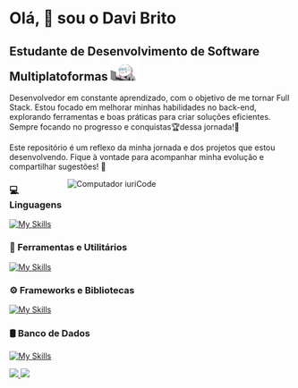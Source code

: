 Olá, 👋 sou o Davi Brito
===========================
Estudante de Desenvolvimento de Software Multiplatoformas <img src="assets/hacker-hackerman.gif" width="50" height="40"> 
-----------------------------------------




Desenvolvedor em constante aprendizado, com o objetivo de me tornar Full Stack. Estou focado em melhorar minhas habilidades no back-end, explorando ferramentas e boas práticas para criar soluções eficientes. Sempre focando no progresso e conquistas🏆dessa jornada!💪

Este repositório é um reflexo da minha jornada e dos projetos que estou desenvolvendo. Fique à vontade para acompanhar minha evolução e compartilhar sugestões! 🚀

  <img src="https://raw.githubusercontent.com/MicaelliMedeiros/micaellimedeiros/master/image/computer-illustration.png" min-width="400px" max-width="400px" width="400px" align="right" alt="Computador iuriCode">

### 💻 Linguagens
[![My Skills](https://skillicons.dev/icons?i=java,kotlin,php,ts,cs,html,css,js,py&theme=dark&perline=10)](https://skillicons.dev)
### 🧰 Ferramentas e Utilitários
[![My Skills](https://skillicons.dev/icons?i=bash,git,npm,postman,figma,&theme=dark)](https://skillicons.dev)
### ⚙️ Frameworks e Bibliotecas
[![My Skills](https://skillicons.dev/icons?i=nodejs,spring,react,&theme=dark)](https://skillicons.dev)
### 🛢️ Banco de Dados
[![My Skills](https://skillicons.dev/icons?i=firebase,supabase,mysql,&theme=dark)](https://skillicons.dev)

<div align="left">
  <a href="https://github.com/DaveBrito" target="_blank">
    <img height="205em" src="https://github-readme-stats.vercel.app/api?username=DaveBrito&show_icons=true&theme=one_dark_pro&include_all_commits=true&count_private=true&rank_icon=github"/>
    <img height="205em" src="https://github-readme-stats.vercel.app/api/top-langs/?username=DaveBrito&layout=donut&theme=one_dark_pro"/>
  </a>
</div>










